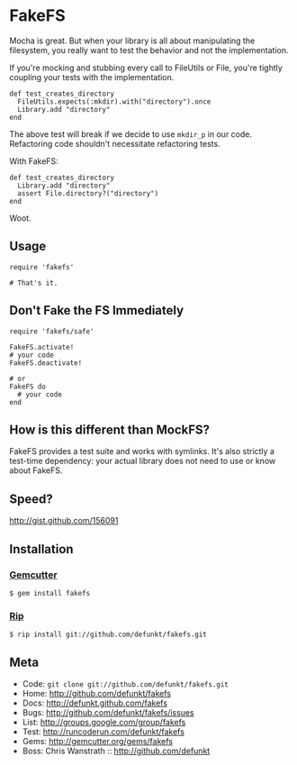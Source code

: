 FakeFS
======

Mocha is great. But when your library is all about manipulating the
filesystem, you really want to test the behavior and not the implementation.

If you're mocking and stubbing every call to FileUtils or File, you're
tightly coupling your tests with the implementation.

    def test_creates_directory
      FileUtils.expects(:mkdir).with("directory").once
      Library.add "directory"
    end

The above test will break if we decide to use `mkdir_p` in our code. Refactoring
code shouldn't necessitate refactoring tests.

With FakeFS:

    def test_creates_directory
      Library.add "directory"
      assert File.directory?("directory")
    end

Woot.


Usage
-----

    require 'fakefs'

    # That's it.


Don't Fake the FS Immediately
-----------------------------

    require 'fakefs/safe'
    
    FakeFS.activate!
    # your code
    FakeFS.deactivate!
    
    # or
    FakeFS do
      # your code
    end


How is this different than MockFS?
----------------------------------

FakeFS provides a test suite and works with symlinks. It's also strictly a
test-time dependency: your actual library does not need to use or know about
FakeFS.


Speed?
------
<http://gist.github.com/156091>


Installation
------------

### [Gemcutter](http://gemcutter.org/)

    $ gem install fakefs

### [Rip](http://hellorip.com)

    $ rip install git://github.com/defunkt/fakefs.git


Meta
----

* Code: `git clone git://github.com/defunkt/fakefs.git`
* Home: <http://github.com/defunkt/fakefs>
* Docs: <http://defunkt.github.com/fakefs>
* Bugs: <http://github.com/defunkt/fakefs/issues>
* List: <http://groups.google.com/group/fakefs>
* Test: <http://runcoderun.com/defunkt/fakefs>
* Gems: <http://gemcutter.org/gems/fakefs>
* Boss: Chris Wanstrath :: <http://github.com/defunkt>
